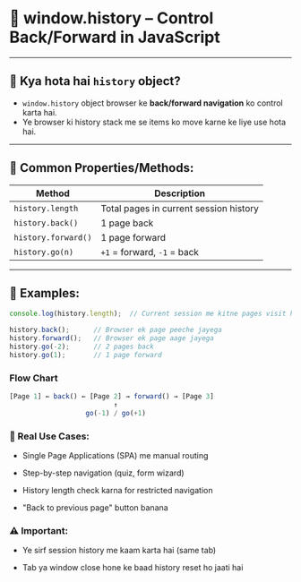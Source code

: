 # 🧭 window.history – Control Back/Forward in JavaScript

---

## 🔹 Kya hota hai `history` object?

- `window.history` object browser ke **back/forward navigation** ko control karta hai.
- Ye browser ki history stack me se items ko move karne ke liye use hota hai.

---

## 🔹 Common Properties/Methods:

| Method               | Description                             |
|----------------------|-----------------------------------------|
| `history.length`     | Total pages in current session history  |
| `history.back()`     | 1 page back                            |
| `history.forward()`  | 1 page forward                         |
| `history.go(n)`      | `+1` = forward, `-1` = back             |

---

## 🔗 Examples:

```js
console.log(history.length);  // Current session me kitne pages visit hue

history.back();      // Browser ek page peeche jayega
history.forward();   // Browser ek page aage jayega
history.go(-2);      // 2 pages back
history.go(1);       // 1 page forward
```

### Flow Chart
```js
[Page 1] ← back() ← [Page 2] → forward() → [Page 3]
                          ↑
                   go(-1) / go(+1)

```
### 🧪 Real Use Cases:
- Single Page Applications (SPA) me manual routing

- Step-by-step navigation (quiz, form wizard)

- History length check karna for restricted navigation

- "Back to previous page" button banana

### ⚠️ Important:
- Ye sirf session history me kaam karta hai (same tab)

- Tab ya window close hone ke baad history reset ho jaati hai

